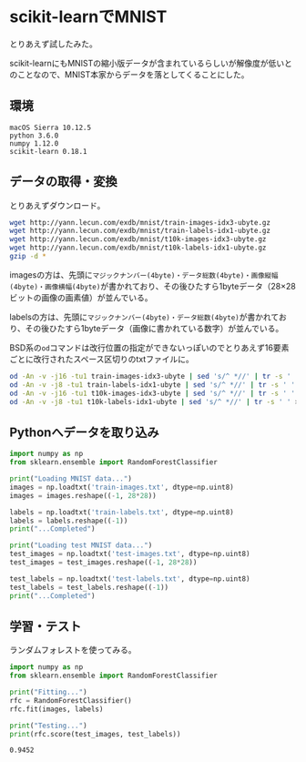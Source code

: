 # scikit-learnでMNIST

とりあえず試したみた。

scikit-learnにもMNISTの縮小版データが含まれているらしいが解像度が低いとのことなので、MNIST本家からデータを落としてくることにした。

## 環境

```
macOS Sierra 10.12.5
python 3.6.0
numpy 1.12.0
scikit-learn 0.18.1
```

## データの取得・変換

とりあえずダウンロード。

```sh
wget http://yann.lecun.com/exdb/mnist/train-images-idx3-ubyte.gz
wget http://yann.lecun.com/exdb/mnist/train-labels-idx1-ubyte.gz
wget http://yann.lecun.com/exdb/mnist/t10k-images-idx3-ubyte.gz
wget http://yann.lecun.com/exdb/mnist/t10k-labels-idx1-ubyte.gz
gzip -d *
```

imagesの方は、先頭に`マジックナンバー(4byte)・データ総数(4byte)・画像縦幅(4byte)・画像横幅(4byte)`が書かれており、その後ひたすら1byteデータ（28×28ビットの画像の画素値）が並んでいる。

labelsの方は、先頭に`マジックナンバー(4byte)・データ総数(4byte)`が書かれており、その後ひたすら1byteデータ（画像に書かれている数字）が並んでいる。

BSD系の`od`コマンドは改行位置の指定ができないっぽいのでとりあえず16要素ごとに改行されたスペース区切りのtxtファイルに。

```sh
od -An -v -j16 -tu1 train-images-idx3-ubyte | sed 's/^ *//' | tr -s ' ' > train-images.txt
od -An -v -j8 -tu1 train-labels-idx1-ubyte | sed 's/^ *//' | tr -s ' ' > train-labels.txt
od -An -v -j16 -tu1 t10k-images-idx3-ubyte | sed 's/^ *//' | tr -s ' ' >  test-images.txt
od -An -v -j8 -tu1 t10k-labels-idx1-ubyte | sed 's/^ *//' | tr -s ' ' > test-labels.txt
```

## Pythonへデータを取り込み

```py
import numpy as np
from sklearn.ensemble import RandomForestClassifier

print("Loading MNIST data...")
images = np.loadtxt('train-images.txt', dtype=np.uint8)
images = images.reshape((-1, 28*28))

labels = np.loadtxt('train-labels.txt', dtype=np.uint8)
labels = labels.reshape((-1))
print("...Completed")

print("Loading test MNIST data...")
test_images = np.loadtxt('test-images.txt', dtype=np.uint8)
test_images = test_images.reshape((-1, 28*28))

test_labels = np.loadtxt('test-labels.txt', dtype=np.uint8)
test_labels = test_labels.reshape((-1))
print("...Completed")

```

## 学習・テスト

ランダムフォレストを使ってみる。

```py
import numpy as np
from sklearn.ensemble import RandomForestClassifier

print("Fitting...")
rfc = RandomForestClassifier()
rfc.fit(images, labels)

print("Testing...")
print(rfc.score(test_images, test_labels))

```

```
0.9452
```
